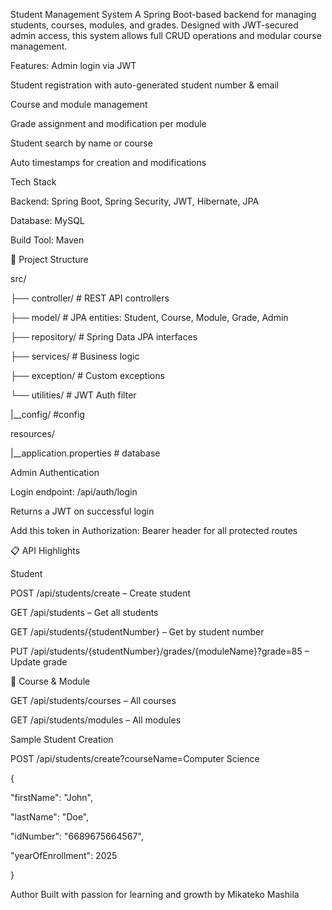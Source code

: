 Student Management System
A Spring Boot-based backend for managing students, courses, modules, and grades. Designed with JWT-secured admin access, this system allows full CRUD operations and modular course management.

Features:
Admin login via JWT

Student registration with auto-generated student number & email

Course and module management

Grade assignment and modification per module

Student search by name or course

Auto timestamps for creation and modifications

Tech Stack

Backend: Spring Boot, Spring Security, JWT, Hibernate, JPA

Database: MySQL

Build Tool: Maven

📂 Project Structure

src/

├── controller/       # REST API controllers

├── model/            # JPA entities: Student, Course, Module, Grade, Admin

├── repository/       # Spring Data JPA interfaces

├── services/         # Business logic

├── exception/        # Custom exceptions

└── utilities/        # JWT Auth filter

|__config/            #config

resources/

|__application.properties # database

Admin Authentication

Login endpoint: /api/auth/login

Returns a JWT on successful login

Add this token in Authorization: Bearer <token> header for all protected routes

📋 API Highlights

Student

POST /api/students/create – Create student

GET /api/students – Get all students

GET /api/students/{studentNumber} – Get by student number

PUT /api/students/{studentNumber}/grades/{moduleName}?grade=85 – Update grade

📘 Course & Module

GET /api/students/courses – All courses

GET /api/students/modules – All modules

Sample Student Creation

POST /api/students/create?courseName=Computer Science

{

  "firstName": "John",
  
  "lastName": "Doe",
  
  "idNumber": "6689675664567",
  
  "yearOfEnrollment": 2025
  
}


Author
Built with passion for learning and growth by Mikateko Mashila
